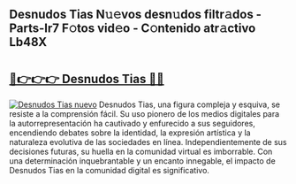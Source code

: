## Desnudos Tias N𝚞𝚎vos desn𝚞dos filtr𝚊dos - Parts-Ir7 F𝚘tos vid𝚎o - C𝚘ntenido atr𝚊ctivo Lb48X

# <h2><a href="http://mb0xyfq.tromn.icu/?c=Desnudos+Tias">🔗👉👉👉 Desnudos Tias 🔗🔗</a></h2>

[![Desnudos Tias nuevo](https://i.imgur.com/pEAQMta.gif)](http://mb0xyfq.tromn.icu/?c=Desnudos+Tias)
Desnudos Tias, una figura compleja y esquiva, se resiste a la comprensión fácil. Su uso pionero de los medios digitales para la autorrepresentación ha cautivado y enfurecido a sus seguidores, encendiendo debates sobre la identidad, la expresión artística y la naturaleza evolutiva de las sociedades en línea. Independientemente de sus decisiones futuras, su huella en la comunidad virtual es imborrable. Con una determinación inquebrantable y un encanto innegable, el impacto de Desnudos Tias en la comunidad digital es significativo.
